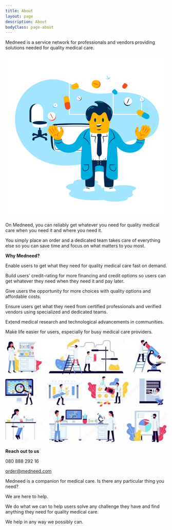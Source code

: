 ```yaml
---
title: About
layout: page
description: About
bodyClass: page-about
---
```


Medneed is a service network for professionals and vendors providing solutions needed for quality medical care. 

![Support patient](/images/illustrations/doc-pharm.png)

On Medneed, you can reliably get whatever you need for quality medical care when you need it and where you need it.

You simply place an order and a dedicated team takes care of everything else so you can save time and focus on what matters to you most.


**Why Medneed?**

Enable users to get what they need for quality medical care fast on demand.

Build users’ credit-rating for more financing and credit options so users can get whatever they need when they need it and pay later.

Give users the opportunity for more choices with quality options and affordable costs.

Ensure users get what they need from certified professionals and verified vendors using specialized and dedicated teams.

Extend medical research and technological advancements in communities.

Make life easier for users, especially for busy medical care providers.

![Medical Equipment](/images/illustrations/med-equipment.jpg)

**Reach out to us**

080 888 292 16

order@medneed.com

Medneed is a companion for medical care. Is there any particular thing you need? 

We are here to help.

We do what we can to help users solve any challenge they have and find anything they need for quality medical care.  

We help in any way we possibly can.

